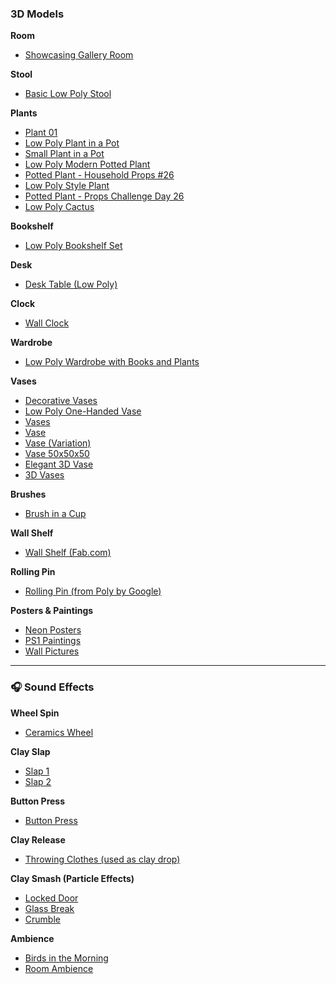 ### 3D Models

**Room**
- [Showcasing Gallery Room](https://sketchfab.com/3d-models/showcasing-gallery-room-770ed49cada347c0973cf81069433b89)

**Stool**
- [Basic Low Poly Stool](https://sketchfab.com/3d-models/basic-low-poly-stool-5e080b9eb7c24c9890c79b79872344fe)

**Plants**
- [Plant 01](https://sketchfab.com/3d-models/plant-01-7634f725264442c4995ef921af1860c9)  
- [Low Poly Plant in a Pot](https://sketchfab.com/3d-models/low-poly-plant-in-a-pot-e3a4d0c168954ced9e3702c14b986046)  
- [Small Plant in a Pot](https://sketchfab.com/3d-models/small-plant-in-a-pot-1c44dd662e1447e28890a75ca6d9507e)  
- [Low Poly Modern Potted Plant](https://sketchfab.com/3d-models/low-poly-modern-potted-plant-cd63602b8af7434f85082c4562ec0a23)  
- [Potted Plant - Household Props #26](https://sketchfab.com/3d-models/potted-plant-household-props-26-0e3a892a477248779edb6b685446e64a)  
- [Low Poly Style Plant](https://sketchfab.com/3d-models/low-poly-style-plant-f4d845cddae04bf692bc9a9245524de1)  
- [Potted Plant - Props Challenge Day 26](https://sketchfab.com/3d-models/potted-plant-household-props-challenge-day-26-4176123e70e44426be3ba0e65587af90)  
- [Low Poly Cactus](https://sketchfab.com/3d-models/low-poly-cactus-33ce2bbbebf7413f8314602176b095eb)

**Bookshelf**
- [Low Poly Bookshelf Set](https://sketchfab.com/3d-models/low-poly-bookshelf-set-36d03f7f080a4601ae7faed711c70f8c)

**Desk**
- [Desk Table (Low Poly)](https://sketchfab.com/3d-models/desk-table-low-poly-7bec46eba468479c8d3aca08b1b41690)

**Clock**
- [Wall Clock](https://sketchfab.com/3d-models/wall-clock-bcd2c561757447cc97f6420d90ac5f51)

**Wardrobe**
- [Low Poly Wardrobe with Books and Plants](https://sketchfab.com/3d-models/low-poly-wardrode-with-books-and-plants-8facf35926de4229b66361003532ff4e)

**Vases**
- [Decorative Vases](https://sketchfab.com/3d-models/decorative-vases-99e58861576f4b22bec52ecf595872d3)  
- [Low Poly One-Handed Vase](https://sketchfab.com/3d-models/low-poly-one-handed-vase-7c955ffd50d34555817caef215fcedb2)  
- [Vases](https://sketchfab.com/3d-models/vases-8910c6b8d9604914be3b1760d2315f61)  
- [Vase](https://sketchfab.com/3d-models/vase-ff7f29341df84e8284be1ac7b09b039e)  
- [Vase (Variation)](https://sketchfab.com/3d-models/vase-873c1e43a83641d2aec1bb38492aa9d4)  
- [Vase 50x50x50](https://sketchfab.com/3d-models/vase-50x50x50-4dbc74fc9f7b4da399ed2c665a9df299)  
- [Elegant 3D Vase](https://sketchfab.com/3d-models/elegant-3d-vase-872e01261374496cba92b25a9f2a1425)  
- [3D Vases](https://sketchfab.com/3d-models/3d-vases-4b04b4e53431455c8b662071ee6abf96)

**Brushes**
- [Brush in a Cup](https://sketchfab.com/3d-models/brush-in-a-cup-3518d3fbb5634c3eac5d210ed1c4b558)

**Wall Shelf**
- [Wall Shelf (Fab.com)](https://www.fab.com/listings/46dee9bd-e3d4-4ce4-9c87-8f341b058555)

**Rolling Pin**
- [Rolling Pin (from Poly by Google)](https://sketchfab.com/3d-models/rolling-pin-from-poly-by-google-a36f858f873643a3b2d9e87b0fb403ff)

**Posters & Paintings**
- [Neon Posters](https://sketchfab.com/3d-models/neon--posters-300c1b73ee5a4375a35cfb682534cba6)  
- [PS1 Paintings](https://sketchfab.com/3d-models/ps1-paintings-a95c65a8a8a1478f9e899bd1dfa9bbd9)  
- [Wall Pictures](https://sketchfab.com/3d-models/wall-pictures-7016b8389cdc45658bb1399f476fad00)

---

### 🎧 Sound Effects

**Wheel Spin**  
- [Ceramics Wheel](https://pixabay.com/sound-effects/ceramics-wheel-85102/)

**Clay Slap**  
- [Slap 1](https://pixabay.com/sound-effects/slap-46792/)  
- [Slap 2](https://pixabay.com/sound-effects/slap-90128/)

**Button Press**  
- [Button Press](https://pixabay.com/sound-effects/button-202966/)

**Clay Release**  
- [Throwing Clothes (used as clay drop)](https://pixabay.com/sound-effects/throwing-clothes-on-the-floor-1-100727/)

**Clay Smash (Particle Effects)**  
- [Locked Door](https://pixabay.com/sound-effects/locked-door-88359/)  
- [Glass Break](https://pixabay.com/sound-effects/glass-break-3-102271/)  
- [Crumble](https://pixabay.com/sound-effects/crumble-2-82156/)

**Ambience**  
- [Birds in the Morning](https://pixabay.com/sound-effects/beautiful-morning-with-birds-chanting-208999/)  
- [Room Ambience](https://pixabay.com/sound-effects/room-71897/)
